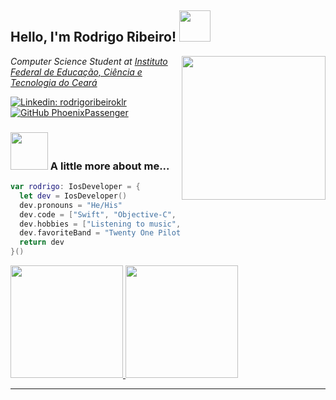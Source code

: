 <h2> Hello, I'm Rodrigo Ribeiro! <img src="https://media.giphy.com/media/3owyplYLWlGFQk9mF2/source.gif?cid=ecf05e47pttbcj7dxt5xing8piv3mn74emog85qui3bm3f4w&rid=source.gif&ct=s" width="50"></h2>
<img align='right' src="https://media.giphy.com/media/5bo9in06u6OechEiGH/source.gif?cid=ecf05e47kafjn5678ldyv3q45pkts9sed527hnt3b2wcfom9&rid=source.gif&ct=ts" width="230">
<p><em>Computer Science Student at <a href="https://ifce.edu.br">Instituto Federal de Educação, Ciência e Tecnologia do Ceará
</em></p>

[![Linkedin: rodrigoribeiroklr](https://img.shields.io/badge/-rodrigoribeiroklr-blue?style=flat-square&logo=Linkedin&logoColor=white&link=https://www.linkedin.com/in/rodrigoribeiroklr//)](https://www.linkedin.com/in/rodrigoribeiroklr/)
[![GitHub PhoenixPassenger](https://img.shields.io/github/followers/PhoenixPassenger?label=follow&style=social)](https://github.com/PhoenixPassenger)


### <img src="https://media.giphy.com/media/5eLDrEaRGHegx2FeF2/source.gif?cid=ecf05e47y591jhbihjh98f1upwk10pa7j2i2lbs3lg2ohw6p&rid=source.gif&ct=s" width="60"> A little more about me...  

```swift
var rodrigo: IosDeveloper = {
  let dev = IosDeveloper()
  dev.pronouns = "He/His"
  dev.code = ["Swift", "Objective-C", "Javascript", "Typescript", "Python"]
  dev.hobbies = ["Listening to music", "Playing computer games", "Playing board games", "D&D", "Cooking"]
  dev.favoriteBand = "Twenty One Pilots"
  return dev
}()
```

 <div>
  <a href="https://github.com/PhoenixPassenger">
  <img height="180em" src="https://github-readme-stats.vercel.app/api?username=PhoenixPassenger&show_icons=true&theme=tokyonight&include_all_commits=true&count_private=true"/>
  <img height="180em" src="https://github-readme-stats.vercel.app/api/top-langs/?username=PhoenixPassenger&layout=compact&langs_count=7&theme=tokyonight&hide=html"/>
</div>

---
